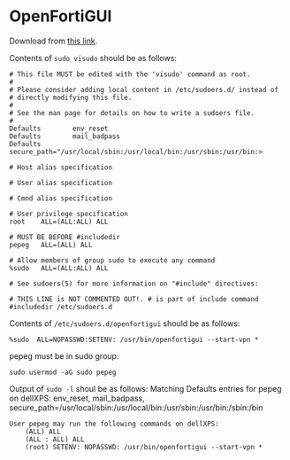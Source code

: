 # OpenFortiGUI

Download from [this link](https://github.com/theinvisible/openfortigui).


Contents of `sudo visudo` should be as follows:


    # This file MUST be edited with the 'visudo' command as root.
    #
    # Please consider adding local content in /etc/sudoers.d/ instead of
    # directly modifying this file.
    #
    # See the man page for details on how to write a sudoers file.
    #
    Defaults        env_reset
    Defaults        mail_badpass
    Defaults        secure_path="/usr/local/sbin:/usr/local/bin:/usr/sbin:/usr/bin:>
    
    # Host alias specification

    # User alias specification
    
    # Cmnd alias specification
    
    # User privilege specification
    root    ALL=(ALL:ALL) ALL
    
    # MUST BE BEFORE #includedir
    pepeg   ALL=(ALL) ALL
    
    # Allow members of group sudo to execute any command
    %sudo   ALL=(ALL:ALL) ALL
    
    # See sudoers(5) for more information on "#include" directives:
    
    # THIS LINE is NOT COMMENTED OUT!. # is part of include command
    #includedir /etc/sudoers.d




Contents of `/etc/sudoers.d/openfortigui` should be as follows:

    %sudo  ALL=NOPASSWD:SETENV: /usr/bin/openfortigui --start-vpn *



pepeg must be in sudo group:

    sudo usermod -aG sudo pepeg



Output of  `sudo -l` shoul be as follows:
    Matching Defaults entries for pepeg on dellXPS:
        env_reset, mail_badpass,
        secure_path=/usr/local/sbin\:/usr/local/bin\:/usr/sbin\:/usr/bin\:/sbin\:/bin
    
    User pepeg may run the following commands on dellXPS:
        (ALL) ALL
        (ALL : ALL) ALL
        (root) SETENV: NOPASSWD: /usr/bin/openfortigui --start-vpn *




